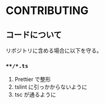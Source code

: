 # CONTRIBUTING

## コードについて

リポジトリに含める場合に以下を守る。

### `**/*.ts`

1. Prettier で整形
2. tslint に引っかからないように
3. tsc が通るように
